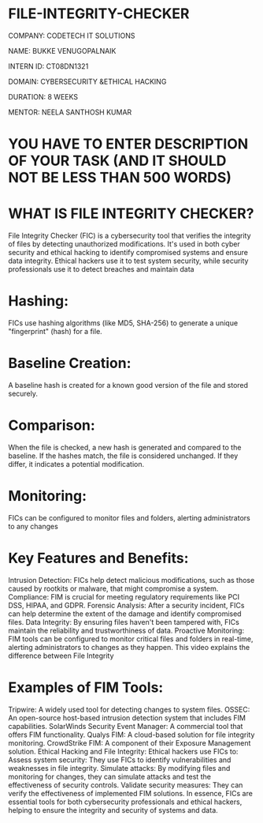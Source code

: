 # FILE-INTEGRITY-CHECKER

COMPANY: CODETECH IT SOLUTIONS

NAME: BUKKE VENUGOPALNAIK 

INTERN ID: CT08DN1321

DOMAIN: CYBERSECURITY &ETHICAL HACKING 

DURATION: 8 WEEKS

MENTOR: NEELA SANTHOSH KUMAR

# YOU HAVE TO ENTER DESCRIPTION OF YOUR TASK (AND IT SHOULD NOT BE LESS THAN 500 WORDS)

# WHAT IS FILE INTEGRITY CHECKER?
File Integrity Checker (FIC) is a cybersecurity tool that verifies the integrity of files by detecting unauthorized modifications. It's used in both cyber security and ethical hacking to identify compromised systems and ensure data integrity. Ethical hackers use it to test system security, while security professionals use it to detect breaches and maintain data 
# Hashing:
FICs use hashing algorithms (like MD5, SHA-256) to generate a unique "fingerprint" (hash) for a file. 
# Baseline Creation:
A baseline hash is created for a known good version of the file and stored securely. 
# Comparison:
When the file is checked, a new hash is generated and compared to the baseline. If the hashes match, the file is considered unchanged. If they differ, it indicates a potential modification. 
# Monitoring:
FICs can be configured to monitor files and folders, alerting administrators to any changes 
# Key Features and Benefits:
Intrusion Detection:
FICs help detect malicious modifications, such as those caused by rootkits or malware, that might compromise a system. 
Compliance:
FIM is crucial for meeting regulatory requirements like PCI DSS, HIPAA, and GDPR. 
Forensic Analysis:
After a security incident, FICs can help determine the extent of the damage and identify compromised files. 
Data Integrity:
By ensuring files haven't been tampered with, FICs maintain the reliability and trustworthiness of data. 
Proactive Monitoring:
FIM tools can be configured to monitor critical files and folders in real-time, alerting administrators to changes as they happen. 
This video explains the difference between File Integrity 
# Examples of FIM Tools:
Tripwire: A widely used tool for detecting changes to system files. 
OSSEC: An open-source host-based intrusion detection system that includes FIM capabilities. 
SolarWinds Security Event Manager: A commercial tool that offers FIM functionality. 
Qualys FIM: A cloud-based solution for file integrity monitoring. 
CrowdStrike FIM: A component of their Exposure Management solution. 
Ethical Hacking and File Integrity:
Ethical hackers use FICs to: 
Assess system security: They use FICs to identify vulnerabilities and weaknesses in file integrity.
Simulate attacks: By modifying files and monitoring for changes, they can simulate attacks and test the effectiveness of security controls.
Validate security measures: They can verify the effectiveness of implemented FIM solutions.
In essence, FICs are essential tools for both cybersecurity professionals and ethical hackers, helping to ensure the integrity and security of systems and data. 
